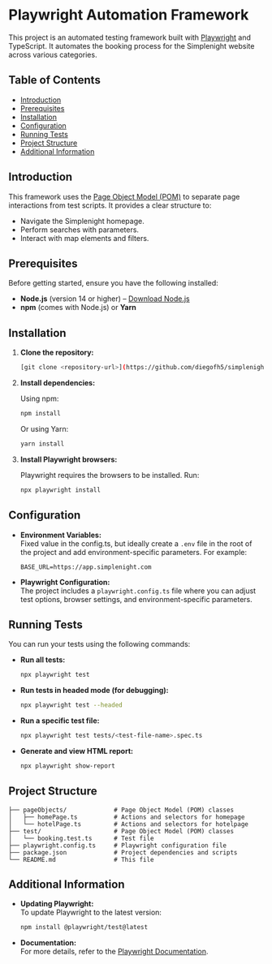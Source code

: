 
# Playwright Automation Framework

This project is an automated testing framework built with [Playwright](https://playwright.dev) and TypeScript. It automates the booking process for the Simplenight website across various categories.

## Table of Contents

- [Introduction](#introduction)
- [Prerequisites](#prerequisites)
- [Installation](#installation)
- [Configuration](#configuration)
- [Running Tests](#running-tests)
- [Project Structure](#project-structure)
- [Additional Information](#additional-information)

## Introduction

This framework uses the [Page Object Model (POM)](https://www.selenium.dev/documentation/test_practices/encouraged/page_object_models/) to separate page interactions from test scripts. It provides a clear structure to:
- Navigate the Simplenight homepage.
- Perform searches with parameters.
- Interact with map elements and filters.

## Prerequisites

Before getting started, ensure you have the following installed:
- **Node.js** (version 14 or higher) – [Download Node.js](https://nodejs.org)
- **npm** (comes with Node.js) or **Yarn**

## Installation

1. **Clone the repository:**

   ```bash
   [git clone <repository-url>](https://github.com/diegofh5/simplenightTest.git)
   ```

2. **Install dependencies:**

   Using npm:
   ```bash
   npm install
   ```

   Or using Yarn:
   ```bash
   yarn install
   ```

3. **Install Playwright browsers:**

   Playwright requires the browsers to be installed. Run:
   ```bash
   npx playwright install
   ```

## Configuration

- **Environment Variables:**  
  Fixed value in the config.ts, but ideally create a `.env` file in the root of the project and add environment-specific parameters. For example:
  ```env
  BASE_URL=https://app.simplenight.com
  ```

- **Playwright Configuration:**  
  The project includes a `playwright.config.ts` file where you can adjust test options, browser settings, and environment-specific parameters.

## Running Tests

You can run your tests using the following commands:

- **Run all tests:**
  ```bash
  npx playwright test
  ```

- **Run tests in headed mode (for debugging):**
  ```bash
  npx playwright test --headed
  ```

- **Run a specific test file:**
  ```bash
  npx playwright test tests/<test-file-name>.spec.ts
  ```

- **Generate and view HTML report:**
  ```bash
  npx playwright show-report
  ```

## Project Structure

```
├── pageObjects/             # Page Object Model (POM) classes
│   ├── homePage.ts          # Actions and selectors for homepage
│   └── hotelPage.ts         # Actions and selectors for hotelpage
├── test/                    # Page Object Model (POM) classes
│   └── booking.test.ts      # Test file
├── playwright.config.ts     # Playwright configuration file
├── package.json             # Project dependencies and scripts
└── README.md                # This file
```

## Additional Information

- **Updating Playwright:**  
  To update Playwright to the latest version:
  ```bash
  npm install @playwright/test@latest
  ```

- **Documentation:**  
  For more details, refer to the [Playwright Documentation](https://playwright.dev/docs/intro).
